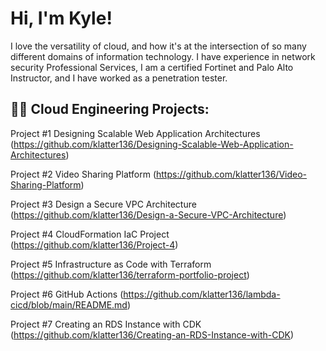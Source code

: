 <h1>Hi, I'm Kyle! </h1>

I love the versatility of cloud, and how it's at the intersection of so many different domains of information technology. I have experience in network security Professional Services, I am a certified Fortinet and Palo Alto Instructor, and I have worked as a penetration tester.

<h2>👨‍💻 Cloud Engineering Projects:</h2>

Project #1 Designing Scalable Web Application Architectures (https://github.com/klatter136/Designing-Scalable-Web-Application-Architectures)

Project #2 Video Sharing Platform (https://github.com/klatter136/Video-Sharing-Platform)

Project #3 Design a Secure VPC Architecture (https://github.com/klatter136/Design-a-Secure-VPC-Architecture)

Project #4 CloudFormation IaC Project (https://github.com/klatter136/Project-4)

Project #5 Infrastructure as Code with Terraform (https://github.com/klatter136/terraform-portfolio-project)

Project #6 GitHub Actions (https://github.com/klatter136/lambda-cicd/blob/main/README.md)

Project #7 Creating an RDS Instance with CDK (https://github.com/klatter136/Creating-an-RDS-Instance-with-CDK)







